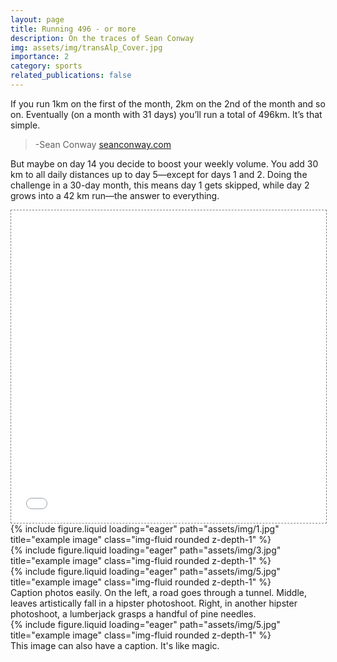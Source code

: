 ```yaml
---
layout: page
title: Running 496 - or more
description: On the traces of Sean Conway
img: assets/img/transAlp_Cover.jpg
importance: 2
category: sports
related_publications: false
---
```

>
If you run 1km on the first of the month, 2km on the 2nd of the month and so on. Eventually (on a month with 31 days) you’ll run a total of 496km. 
It’s that simple. 
> -Sean Conway <a href="https://www.seanconway.com/496run.html">seanconway.com</a>

But maybe on day 14 you decide to boost your weekly volume. You add 30 km to all daily distances up to day 5—except for days 1 and 2. Doing the challenge in a 30-day month, this means day 1 gets skipped, while day 2 grows into a 42 km run—the answer to everything.

<iframe src="/assets/html/running_chart.html" frameborder='0' scrolling='no' height="500px" width="100%" style="border: 1px dashed grey;"></iframe>

<div class="row">
    <div class="col-sm mt-3 mt-md-0">
        {% include figure.liquid loading="eager" path="assets/img/1.jpg" title="example image" class="img-fluid rounded z-depth-1" %}
    </div>
    <div class="col-sm mt-3 mt-md-0">
        {% include figure.liquid loading="eager" path="assets/img/3.jpg" title="example image" class="img-fluid rounded z-depth-1" %}
    </div>
    <div class="col-sm mt-3 mt-md-0">
        {% include figure.liquid loading="eager" path="assets/img/5.jpg" title="example image" class="img-fluid rounded z-depth-1" %}
    </div>
</div>
<div class="caption">
    Caption photos easily. On the left, a road goes through a tunnel. Middle, leaves artistically fall in a hipster photoshoot. Right, in another hipster photoshoot, a lumberjack grasps a handful of pine needles.
</div>
<div class="row">
    <div class="col-sm mt-3 mt-md-0">
        {% include figure.liquid loading="eager" path="assets/img/5.jpg" title="example image" class="img-fluid rounded z-depth-1" %}
    </div>
</div>
<div class="caption">
    This image can also have a caption. It's like magic.
</div>